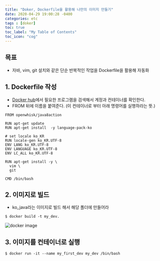 ```yaml
---
title: "Doker, Dockerfile을 활용해 나만의 이미지 만들기"
date: 2020-04-29 19:00:28 -0400
categories: etc
tags : [doker]
toc: true
toc_label: "My Table of Contents"
toc_icon: "cog"
---
```

## 목표
- 자바, vim, git 설치와 같은 단순 반복적인 작업을 Dockerfile을 활용해 자동화

## 1. Dockerfile 작성
- [Docker hub](https://hub.docker.com/search?q=java8&type=image)에서 필요한 프로그램을 검색해서 계정과 컨테이너를 확인한다.
- FROM 뒤에 이름을 붙여준다. (이 컨테이너로 부터 아래 명령어를 실행하라는 뜻.)

```
FROM openwhisk/java8action

RUN apt-get update  
RUN apt-get install  -y language-pack-ko   

# set locale ko_KR                                                                                                     
RUN locale-gen ko_KR.UTF-8           
ENV LANG ko_KR.UTF-8
ENV LANGUAGE ko_KR.UTF-8  
ENV LC_ALL ko_KR.UTF-8         

RUN apt-get install -y \
  vim \
  git

CMD /bin/bash    
```

## 2. 이미지로 빌드
- ko_java라는 이미지로 빌드 해서 해당 폴더에 만들어라

```
$ docker build -t my_dev.
```

![docker image](https://user-images.githubusercontent.com/55946791/80569137-42fc0800-8a33-11ea-99d4-f478ebc9eb75.JPG)


## 3. 이미지를 컨테이너로 실행

```
$ docker run -it --name my_first_dev my_dev /bin/bash
```
